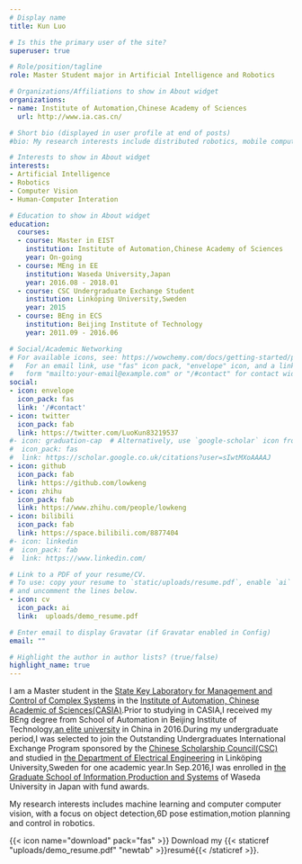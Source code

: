 ```yaml
---
# Display name
title: Kun Luo

# Is this the primary user of the site?
superuser: true

# Role/position/tagline
role: Master Student major in Artificial Intelligence and Robotics

# Organizations/Affiliations to show in About widget
organizations:
- name: Institute of Automation,Chinese Academy of Sciences
  url: http://www.ia.cas.cn/

# Short bio (displayed in user profile at end of posts)
#bio: My research interests include distributed robotics, mobile computing and programmable matter.

# Interests to show in About widget
interests:
- Artificial Intelligence
- Robotics
- Computer Vision
- Human-Computer Interation

# Education to show in About widget
education:
  courses:
  - course: Master in EIST
    institution: Institute of Automation,Chinese Academy of Sciences 
    year: On-going
  - course: MEng in EE
    institution: Waseda University,Japan
    year: 2016.08 - 2018.01
  - course: CSC Undergraduate Exchange Student
    institution: Linköping University,Sweden
    year: 2015
  - course: BEng in ECS
    institution: Beijing Institute of Technology
    year: 2011.09 - 2016.06

# Social/Academic Networking
# For available icons, see: https://wowchemy.com/docs/getting-started/page-builder/#icons
#   For an email link, use "fas" icon pack, "envelope" icon, and a link in the
#   form "mailto:your-email@example.com" or "/#contact" for contact widget.
social:
- icon: envelope
  icon_pack: fas
  link: '/#contact'
- icon: twitter
  icon_pack: fab
  link: https://twitter.com/LuoKun83219537
#- icon: graduation-cap  # Alternatively, use `google-scholar` icon from `ai` icon pack
#  icon_pack: fas
#  link: https://scholar.google.co.uk/citations?user=sIwtMXoAAAAJ
- icon: github
  icon_pack: fab
  link: https://github.com/lowkeng
- icon: zhihu
  icon_pack: fab
  link: https://www.zhihu.com/people/lowkeng
- icon: bilibili
  icon_pack: fab
  link: https://space.bilibili.com/8877404
#- icon: linkedin
#  icon_pack: fab
#  link: https://www.linkedin.com/

# Link to a PDF of your resume/CV.
# To use: copy your resume to `static/uploads/resume.pdf`, enable `ai` icons in `params.toml`, 
# and uncomment the lines below.
- icon: cv
  icon_pack: ai
  link:  uploads/demo_resume.pdf

# Enter email to display Gravatar (if Gravatar enabled in Config)
email: ""

# Highlight the author in author lists? (true/false)
highlight_name: true
---
```


I am a Master student in the [State Key Laboratory for Management and Control of Complex Systems](http://www.compsys.ia.ac.cn/EN/index.html) in the [Institute of Automation, Chinese Academic of Sciences(CASIA)](http://english.ia.cas.cn/).Prior to studying in CASIA,I received my BEng degree from School of Automation in Beijing Institute of Technology,[an elite university](https://www.usnews.com/education/best-global-universities/china) in China in 2016.During my undergraduate period,I was selected to join the Outstanding Undergraduates International Exchange Program sponsored by the [Chinese Scholarship Council(CSC)](https://www.csc.edu.cn/) and studied in [the Department of Electrical Engineering](https://liu.se/en/organisation/liu/isy) in Linköping University,Sweden for one academic year.In Sep.2016,I was enrolled in [the Graduate School of Information,Production and Systems](https://www.waseda.jp/fsci/gips/en/) of Waseda University in Japan with fund awards.

My research interests includes machine learning and computer computer vision, with a focus on object detection,6D pose estimation,motion planning and control in robotics.

{{< icon name="download" pack="fas" >}} Download my {{< staticref "uploads/demo_resume.pdf" "newtab" >}}resumé{{< /staticref >}}.

